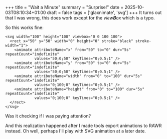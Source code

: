 +++
title = "Wait a Minute"
summary = "Surprise!"
date = 2025-10-03T08:10:34+01:00
draft = false
tags = ['glaxnimate', 'svg']
+++
It turns out that I was wrong, this does work except for the *view**B**ox* which is a typo.

So this works fine:
```
<svg width="100" height="100" viewbox="0 0 100 100">
  <rect x="50" y="50" width="0" height="0" stroke="black" stroke-width="1">
    <animate attributeName="x" from="50" to="0" dur="5s" repeatCount="indefinite" 
             values="50;0;50" keyTimes="0;0.5;1" />
    <animate attributeName="y" from="50" to="0" dur="5s" repeatCount="indefinite" 
             values="50;0;50" keyTimes="0;0.5;1" />
    <animate attributeName="width" from="0" to="100" dur="5s" repeatCount="indefinite" 
             values="0;100;0" keyTimes="0;0.5;1" />
    <animate attributeName="height" from="0" to="100" dur="5s" repeatCount="indefinite" 
             values="0;100;0" keyTimes="0;0.5;1" />
  </rect>
</svg>
```

Was it checking if I was paying attention?

And this realization happened after I made tools export animations to RAWR instead.
Oh well, perhaps I'll play with SVG animation at a later date.
